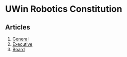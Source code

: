 # UWin Robotics Constitution


## Articles

1. [General](General.md)
2. [Executive](Executive.md)
3. [Board](Board.md)

